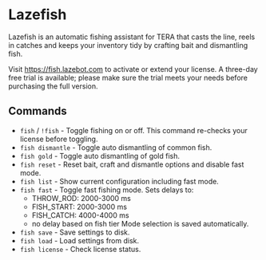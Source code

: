 # Lazefish

Lazefish is an automatic fishing assistant for TERA that casts the line, reels in catches and keeps your inventory tidy by crafting bait and dismantling fish.

Visit https://fish.lazebot.com to activate or extend your license. A three-day free trial is available; please make sure the trial meets your needs before purchasing the full version.

## Commands

- `fish` / `!fish` - Toggle fishing on or off. This command re-checks your license before toggling.
- `fish dismantle` - Toggle auto dismantling of common fish.
- `fish gold` - Toggle auto dismantling of gold fish.
- `fish reset` - Reset bait, craft and dismantle options and disable fast mode.
- `fish list` - Show current configuration including fast mode.
- `fish fast` - Toggle fast fishing mode. Sets delays to:
  - THROW_ROD: 2000-3000 ms
  - FISH_START: 2000-3000 ms
  - FISH_CATCH: 4000-4000 ms
  - no delay based on fish tier
  Mode selection is saved automatically.
- `fish save` - Save settings to disk.
- `fish load` - Load settings from disk.
- `fish license` - Check license status.
